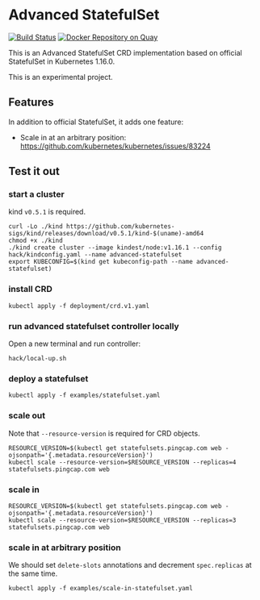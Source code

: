 # Advanced StatefulSet

[![Build Status](https://travis-ci.com/cofyc/advanced-statefulset.svg?token=d2ZWjsd7VLnLR8jqd2ay&branch=master)](https://travis-ci.com/cofyc/advanced-statefulset)
[![Docker Repository on Quay](https://quay.io/repository/cofyc/advanced-statefulset/status "Docker Repository on Quay")](https://quay.io/repository/cofyc/advanced-statefulset)

This is an Advanced StatefulSet CRD implementation based on official
StatefulSet in Kubernetes 1.16.0.

This is an experimental project.

## Features

In addition to official StatefulSet, it adds one feature:

- Scale in at an arbitrary position: https://github.com/kubernetes/kubernetes/issues/83224

## Test it out

### start a cluster

kind `v0.5.1` is required.

```
curl -Lo ./kind https://github.com/kubernetes-sigs/kind/releases/download/v0.5.1/kind-$(uname)-amd64
chmod +x ./kind
./kind create cluster --image kindest/node:v1.16.1 --config hack/kindconfig.yaml --name advanced-statefulset
export KUBECONFIG=$(kind get kubeconfig-path --name advanced-statefulset)
```

### install CRD

```
kubectl apply -f deployment/crd.v1.yaml
```

### run advanced statefulset controller locally

Open a new terminal and run controller:

```
hack/local-up.sh
```

### deploy a statefulset

```
kubectl apply -f examples/statefulset.yaml
```

### scale out

Note that `--resource-version` is required for CRD objects.

```
RESOURCE_VERSION=$(kubectl get statefulsets.pingcap.com web -ojsonpath='{.metadata.resourceVersion}')
kubectl scale --resource-version=$RESOURCE_VERSION --replicas=4 statefulsets.pingcap.com web
```

### scale in

```
RESOURCE_VERSION=$(kubectl get statefulsets.pingcap.com web -ojsonpath='{.metadata.resourceVersion}')
kubectl scale --resource-version=$RESOURCE_VERSION --replicas=3 statefulsets.pingcap.com web
```

### scale in at arbitrary position

We should set `delete-slots` annotations and decrement `spec.replicas` at the
same time.

```
kubectl apply -f examples/scale-in-statefulset.yaml 
```

